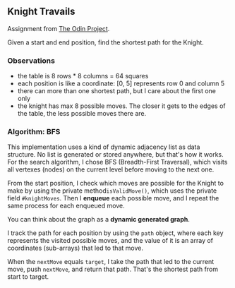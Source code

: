 ## Knight Travails

Assignment from [The Odin Project](https://www.theodinproject.com/lessons/javascript-knights-travails).

Given a start and end position, find the shortest path for the Knight.

### Observations

-   the table is 8 rows \* 8 columns = 64 squares
-   each position is like a coordinate: [0, 5] represents row 0 and column 5
-   there can more than one shortest path, but I care about the first one only
-   the knight has max 8 possible moves. The closer it gets to the edges of the table, the less possible moves there are.

### Algorithm: BFS

This implementation uses a kind of dynamic adjacency list as data structure. No list is generated or stored anywhere, but that's how it works. For the search algorithm, I chose BFS (Breadth-First Traversal), which visits all vertexes (nodes) on the current level before moving to the next one.

From the start position, I check which moves are possible for the Knight to make by using the private method`isValidMove()`, which uses the private field `#knightMoves`. Then I **enqueue** each possible move, and I repeat the same process for each enqueued move.

You can think about the graph as a **dynamic generated graph**.

I track the path for each position by using the `path` object, where each key represents the visited possible moves, and the value of it is an array of coordinates (sub-arrays) that led to that move.

When the `nextMove` equals `target`, I take the path that led to the current move, push `nextMove`, and return that path. That's the shortest path from start to target.
